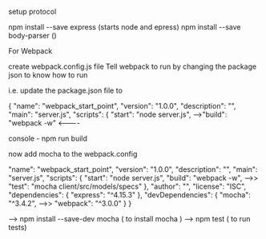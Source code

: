 setup protocol

npm install --save express (starts node and epress)
npm install --save body-parser ()






For Webpack

create webpack.config.js file
Tell webpack to run by changing the package json to know how to run

i.e. update the package.json file to 

{
  "name": "webpack_start_point",
  "version": "1.0.0",
  "description": "",
  "main": "server.js",
  "scripts": {
  "start": "node server.js",
-->"build": "webpack -w"  <----

console - npm run build

now add mocha to the webpack.config

  "name": "webpack_start_point",
  "version": "1.0.0",
  "description": "",
  "main": "server.js",
  "scripts": {
    "start": "node server.js",
    "build": "webpack -w",
 -->>   "test": "mocha client/src/models/specs"
  },
  "author": "",
  "license": "ISC",
  "dependencies": {
    "express": "^4.15.3"
  },
  "devDependencies": {
    "mocha": "^3.4.2",
-->>   "webpack": "^3.0.0"
  }
}


--> npm install --save-dev mocha ( to install mocha )
--> npm test ( to run tests) 
 